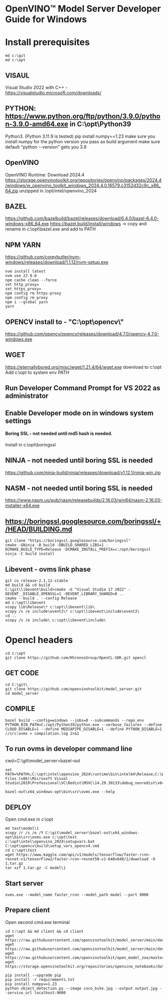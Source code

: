 # OpenVINO&trade; Model Server Developer Guide for Windows

# Install prerequisites
```
md c:\git
md c:\opt
```

## VISAUL
Visual Studio 2022 with C++ - https://visualstudio.microsoft.com/downloads/

## PYTHON: https://www.python.org/ftp/python/3.9.0/python-3.9.0-amd64.exe in C:\opt\Python39
Python3. (Python 3.11.9 is tested)
pip install numpy==1.23
make sure you install numpy for the python version you pass as build argument
make sure default "python --version" gets you 3.9

## OpenVINO
OpenVINO Runtime: Download 2024.4 https://storage.openvinotoolkit.org/repositories/openvino/packages/2024.4/windows/w_openvino_toolkit_windows_2024.4.0.16579.c3152d32c9c_x86_64.zip
unzipped in /opt/intel/openvino_2024

## BAZEL
https://github.com/bazelbuild/bazel/releases/download/6.4.0/bazel-6.4.0-windows-x86_64.exe
https://bazel.build/install/windows -> copy and rename in c:\opt\bazel.exe and add to PATH

## NPM YARN
https://github.com/coreybutler/nvm-windows/releases/download/1.1.12/nvm-setup.exe
```
nvm install latest
nvm use 22.9.0
npm cache clean --force
set http_proxy=
set https_proxy=
npm config rm https-proxy
npm config rm proxy
npm i --global yarn
yarn
```

## OPENCV install to - "C:\\opt\\opencv\\"
https://github.com/opencv/opencv/releases/download/4.7.0/opencv-4.7.0-windows.exe

## WGET
https://eternallybored.org/misc/wget/1.21.4/64/wget.exe download to c:\opt
Add c:\opt to system env PATH

## Run Developer Command Prompt for VS 2022 as administrator
## Enable Developer mode on in windows system settings

#### Boring SSL - not needed until md5 hash is needed.
Install in c:\opt\boringssl

## NINJA - not needed until boring SSL is needed
https://github.com/ninja-build/ninja/releases/download/v1.12.1/ninja-win.zip

## NASM - not needed until boring SSL is needed
https://www.nasm.us/pub/nasm/releasebuilds/2.16.03/win64/nasm-2.16.03-installer-x64.exe

## https://boringssl.googlesource.com/boringssl/+/HEAD/BUILDING.md
```
git clone "https://boringssl.googlesource.com/boringssl"
cmake -GNinja -B build -DBUILD_SHARED_LIBS=1 -DCMAKE_BUILD_TYPE=Release -DCMAKE_INSTALL_PREFIX=c:/opt/boringssl
ninja -C build install
```

## Libevent - ovms link phase
```git clone https://github.com/libevent/libevent
git co release-2.1.12-stable
md build && cd build
C:\git\libevent\build>cmake -G "Visual Studio 17 2022" -DEVENT__DISABLE_OPENSSL=1 -DEVENT_LIBRARY_SHARED=0 ..
cmake --build . --config Release
md c:\opt\libevent
xcopy lib\Release\* c:\opt\libevent\lib\
xcopy /s /e include\event2\* c:\opt\libevent\include\event2\
cd ..
xcopy /s /e include\ c:\opt\libevent\include\
```

# Opencl headers
```
cd c:\opt
git clone https://github.com/KhronosGroup/OpenCL-SDK.git opencl
```

## GET CODE
```
cd C:\git\
git clone https://github.com/openvinotoolkit/model_server.git
cd model_server
```

## COMPILE
```
bazel build --config=windows --jobs=8 --subcommands --repo_env PYTHON_BIN_PATH=C:/opt/Python39/python.exe --verbose_failures --define CLOUD_DISABLE=1 --define MEDIAPIPE_DISABLE=1 --define PYTHON_DISABLE=1 //src:ovms > compilation.log 2>&1
```

## To run ovms in developer command line
cwd=C:\git\model_server>bazel-out

```
set PATH=%PATH%;C:\opt\intel\openvino_2024\runtime\bin\intel64\Release;C:\Windows\SysWOW64\;C:\opt\intel\openvino_2024\runtime\3rdparty\tbb\bin\;C:\Program Files (x86)\Microsoft Visual Studio\2019\Professional\VC\Redist\MSVC\14.29.30133\debug_nonredist\x64\Microsoft.VC142.DebugCRT\

bazel-out\x64_windows-opt\bin\src\ovms.exe --help
```

## DEPLOY
Open cmd.exe in c:\opt
```
md test\model\1
xcopy /r /s /e /Y C:\git\model_server\bazel-out\x64_windows-opt\bin\src\ovms.exe c:\opt\test
c:\opt\intel\openvino_2024\setupvars.bat
C:\opt\opencv\build\setup_vars_opencv4.cmd
cd c:\opt\test
wget https://www.kaggle.com/api/v1/models/tensorflow/faster-rcnn-resnet-v1/tensorFlow2/faster-rcnn-resnet50-v1-640x640/1/download -O 1.tar.gz
tar xzf 1.tar.gz -C model\1
```

## Start server
```
ovms.exe --model_name faster_rcnn --model_path model --port 9000
```

## Prepare client
Open second cmd.exe terminal
```
cd c:\opt && md client && cd client
wget https://raw.githubusercontent.com/openvinotoolkit/model_server/main/demos/object_detection/python/object_detection.py
wget https://raw.githubusercontent.com/openvinotoolkit/model_server/main/demos/object_detection/python/requirements.txt
wget https://raw.githubusercontent.com/openvinotoolkit/open_model_zoo/master/data/dataset_classes/coco_91cl.txt
wget https://storage.openvinotoolkit.org/repositories/openvino_notebooks/data/data/image/coco_bike.jpg

pip install --upgrade pip
pip install -r requirements.txt
pip install numpy==1.23
python object_detection.py --image coco_bike.jpg --output output.jpg --service_url localhost:9000
```